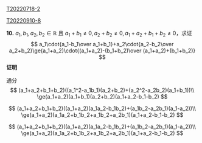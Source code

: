 [T20220718-2](..\题库\T20220718-2.md) 

[T20220910-8](../题库/T20220910-8.md)



**10.** $a_1,b_1,a_2,b_2\in\mathbb{R}$ 且 $a_1+b_1\neq 0,a_2+b_2\neq 0,a_1+a_2+b_1+b_2\neq 0$，求证
$$
a_1\cdot{a_1-b_1\over a_1+b_1}+a_2\cdot{a_2-b_2\over a_2+b_2}\ge(a_1+a_2)\cdot{(a_1+a_2)-(b_1+b_2)\over (a_1+a_2)+(b_1+b_2)}
$$
**证明**

通分
$$
(a_1+a_2+b_1+b_2)((a_1^2-a_1b_1)(a_2+b_2)+(a_2^2-a_2b_2)(a_1+b_1))\\
\ge(a_1+a_2)(a_1+b_1)(a_2+b_2)(a_1+a_2-b_1-b_2)
$$

$$
(a_1+a_2+b_1+b_2)((a_1+a_2)(a_1a_2-b_1b_2)+(a_1b_2-a_2b_1)(a_1-a_2))\\
\ge(a_1+a_2)(a_1a_2+b_1b_2+a_1b_2+a_2b_1)(a_1+a_2-b_1-b_2)
$$

$$
(a_1+a_2+b_1+b_2)((a_1+a_2)(a_1a_2-b_1b_2)+(a_1b_2-a_2b_1)(a_1-a_2))\\
\ge(a_1+a_2)(a_1a_2+b_1b_2+a_1b_2+a_2b_1)(a_1+a_2-b_1-b_2)
$$













